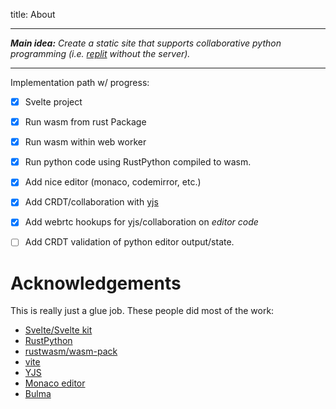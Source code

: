 <!-- <script context="module">
	// import { browser, dev } from '$app/env';
	import { PROJECT_NAME } from '$lib/constants';

	// // we don't need any JS on this page, though we'll load
	// // it in dev so that we get hot module replacement...
	// export const hydrate = dev;

	// // ...but if the client-side router is already loaded
	// // (i.e. we came here from elsewhere in the app), use it
	// export const router = browser;

	// // since there's no dynamic data here, we can prerender
	// // it so that it gets served as a static asset in prod
	// export const prerender = true;
</script>

<script lang="ts">
	import * as routes from '$lib/routes';
</script>

<section class="section">
	<div class="container content">
		<a href={routes.BASE}>🔙 Home</a>
		<h1>About {PROJECT_NAME}</h1>

		<p>TODO ....</p>
	</div>
</section> -->

title: About

---


_**Main idea:** Create a static site that supports collaborative python programming (i.e. [replit](https://replit.com/) without the server)._

---

Implementation path w/ progress:

- [x] Svelte project
- [x] Run wasm from rust Package
- [x] Run wasm within web worker
- [x] Run python code using RustPython compiled to wasm.
- [x] Add nice editor (monaco, codemirror, etc.)
- [x] Add CRDT/collaboration with [yjs](https://docs.yjs.dev/)
- [x] Add webrtc hookups for yjs/collaboration on _editor code_
- [ ] Add CRDT validation of python editor output/state.


# Acknowledgements

This is really just a glue job. These people did most of the work:

- [Svelte/Svelte kit](kit.svelte.dev)
- [RustPython](https://github.com/RustPython/RustPython)
- [rustwasm/wasm-pack](https://github.com/rustwasm/wasm-pack)
- [vite](https://vitejs.dev/)
- [YJS](https://docs.yjs.dev)
- [Monaco editor](https://microsoft.github.io/monaco-editor)
- [Bulma](https://bulma.io)
